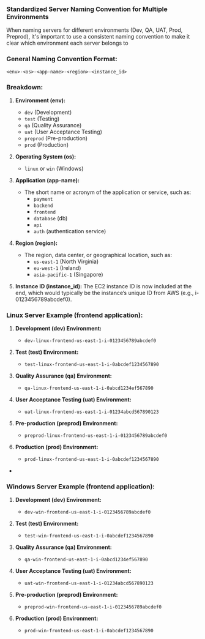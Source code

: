 ### Standardized Server Naming Convention for Multiple Environments

When naming servers for different environments (Dev, QA, UAT, Prod, Preprod), it's important to use a consistent naming convention to make it clear which environment each server belongs to

### **General Naming Convention Format:**
`<env>-<os>-<app-name>-<region>-<instance_id>`

### **Breakdown:**

1. **Environment (env):**
   - `dev` (Development)
   - `test` (Testing)
   - `qa` (Quality Assurance)
   - `uat` (User Acceptance Testing)
   - `preprod` (Pre-production)
   - `prod` (Production)

2. **Operating System (os):**
   - `linux` or `win` (Windows)

3. **Application (app-name):**
   - The short name or acronym of the application or service, such as:
     - `payment`
     - `backend`
     - `frontend`
     - `database` (db)
     - `api`
     - `auth` (authentication service)

4. **Region (region):**
   - The region, data center, or geographical location, such as:
     - `us-east-1` (North Virginia)
     - `eu-west-1` (Ireland)
     - `asia-pacific-1` (Singapore)

5. **Instance ID (instance_id):**
   The EC2 instance ID is now included at the end, which would typically be the instance’s unique ID from AWS (e.g., i-0123456789abcdef0).
 

### **Linux Server Example (frontend application):**

1. **Development (dev) Environment:**
   - `dev-linux-frontend-us-east-1-i-0123456789abcdef0`

2. **Test (test) Environment:**
   - `test-linux-frontend-us-east-1-i-0abcdef1234567890`

3. **Quality Assurance (qa) Environment:**
   - `qa-linux-frontend-us-east-1-i-0abcd1234ef567890`

4. **User Acceptance Testing (uat) Environment:**
   - `uat-linux-frontend-us-east-1-i-01234abcd567890123`

5. **Pre-production (preprod) Environment:**
   - `preprod-linux-frontend-us-east-1-i-0123456789abcdef0`

6. **Production (prod) Environment:**
   - `prod-linux-frontend-us-east-1-i-0abcdef1234567890`

-

### **Windows Server Example (frontend application):**

1. **Development (dev) Environment:**
   - `dev-win-frontend-us-east-1-i-0123456789abcdef0`

2. **Test (test) Environment:**
   - `test-win-frontend-us-east-1-i-0abcdef1234567890`

3. **Quality Assurance (qa) Environment:**
   - `qa-win-frontend-us-east-1-i-0abcd1234ef567890`

4. **User Acceptance Testing (uat) Environment:**
   - `uat-win-frontend-us-east-1-i-01234abcd567890123`

5. **Pre-production (preprod) Environment:**
   - `preprod-win-frontend-us-east-1-i-0123456789abcdef0`

6. **Production (prod) Environment:**
   - `prod-win-frontend-us-east-1-i-0abcdef1234567890`
